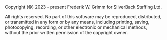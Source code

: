 Copyright (©) 2023 - present Frederik W. Grimm for SilverBack Staffing Ltd.

All rights reserved. No part of this software may be reproduced, distributed, or transmitted in any form or by any means, including printing, saving, photocopying, recording, or other electronic or mechanical methods, without the prior written permission of the copyright owner.
